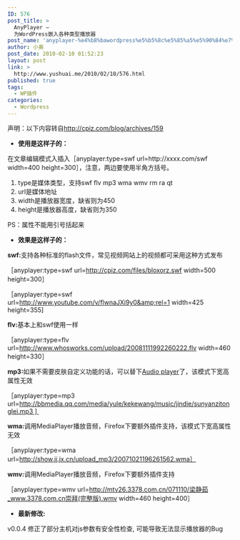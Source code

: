 ```yaml
---
ID: 576
post_title: >
  AnyPlayer –
  为WordPress嵌入各种类型播放器
post_name: 'anyplayer-%e4%b8%bawordpress%e5%b5%8c%e5%85%a5%e5%90%84%e7%a7%8d%e7%b1%bb%e5%9e%8b%e6%92%ad%e6%94%be%e5%99%a8'
author: 小奥
post_date: 2010-02-10 01:52:23
layout: post
link: >
  http://www.yushuai.me/2010/02/10/576.html
published: true
tags:
  - WP插件
categories:
  - Wordpress
---
```

声明：以下内容转自<a href="http://cpiz.com/blog/archives/159">http://cpiz.com/blog/archives/159</a><!--more-->
<ul>
	<li><strong>使用是这样子的：</strong></li>
</ul>
在文章编辑模式入插入［anyplayer:type=swf url=http://xxxx.com/swf width=400 height=300］，注意，两边要使用半角方括号。
<ol>
	<li>type是媒体类型，支持swf flv mp3 wma wmv rm ra qt</li>
	<li>url是媒体地址</li>
	<li>width是播放器宽度，缺省则为450</li>
	<li>height是播放器高度，缺省则为350</li>
</ol>
PS：属性不能用引号括起来
<ul>
	<li><strong>效果是这样子的：</strong></li>
</ul>
<strong>swf:</strong>支持各种标准的flash文件，常见视频网站上的视频都可采用这种方式发布

［anyplayer:type=swf url=http://cpiz.com/files/bloxorz.swf width=500 height=300］ 

［anyplayer:type=swf url=http://www.youtube.com/v/flwnaJXi9y0&amp;rel=1 width=425 height=355]

<strong>flv:</strong>基本上和swf使用一样

［anyplayer:type=flv url=http://www.whosworks.com/upload/20081111992260222.flv width=460 height=330］ 

<strong>mp3:</strong>如果不需要皮肤自定义功能的话，可以替下<a href="http://www.1pixelout.net/code/audio-player-wordpress-plugin/">Audio player</a>了，该模式下宽高属性无效

［anyplayer:type=mp3 url=http://bbmedia.qq.com/media/yule/kekewang/music/jindie/sunyanzitonglei.mp3 ] 

<strong>wma:</strong>调用MediaPlayer播放音频，Firefox下要额外插件支持，该模式下宽高属性无效

［anyplayer:type=wma url=http://show.jj.jx.cn/upload_mp3/20071021196261562.wma］

<strong>wmv:</strong>调用MediaPlayer播放音频，Firefox下要额外插件支持

［anyplayer:type=wmv url=http://mtv26.3378.com.cn/071110/梁静茹_www.3378.com.cn崇拜(完整版).wmv width=460 height=400］ 
<ul>
	<li><strong>最新修改:</strong></li>
</ul>
v0.0.4 修正了部分主机对js参数有安全性检查, 可能导致无法显示播放器的Bug
